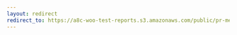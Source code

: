 ```yaml
---
layout: redirect
redirect_to: https://a8c-woo-test-reports.s3.amazonaws.com/public/pr-merge/44634/api/index.html
---
```

